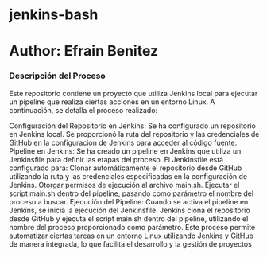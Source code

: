 # jenkins-bash
# Author: Efrain Benitez

### Descripción del Proceso
Este repositorio contiene un proyecto que utiliza Jenkins local para ejecutar un pipeline que realiza ciertas acciones en un entorno Linux. A continuación, se detalla el proceso realizado:

Configuración del Repositorio en Jenkins:
Se ha configurado un repositorio en Jenkins local.
Se proporcionó la ruta del repositorio y las credenciales de GitHub en la configuración de Jenkins para acceder al código fuente.
Pipeline en Jenkins:
Se ha creado un pipeline en Jenkins que utiliza un Jenkinsfile para definir las etapas del proceso.
El Jenkinsfile está configurado para:
Clonar automáticamente el repositorio desde GitHub utilizando la ruta y las credenciales especificadas en la configuración de Jenkins.
Otorgar permisos de ejecución al archivo main.sh.
Ejecutar el script main.sh dentro del pipeline, pasando como parámetro el nombre del proceso a buscar.
Ejecución del Pipeline:
Cuando se activa el pipeline en Jenkins, se inicia la ejecución del Jenkinsfile.
Jenkins clona el repositorio desde GitHub y ejecuta el script main.sh dentro del pipeline, utilizando el nombre del proceso proporcionado como parámetro.
Este proceso permite automatizar ciertas tareas en un entorno Linux utilizando Jenkins y GitHub de manera integrada, lo que facilita el desarrollo y la gestión de proyectos 